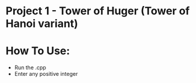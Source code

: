 # Project 1 - Tower of Huger (Tower of Hanoi variant)

# How To Use:
- Run the .cpp
- Enter any positive integer
